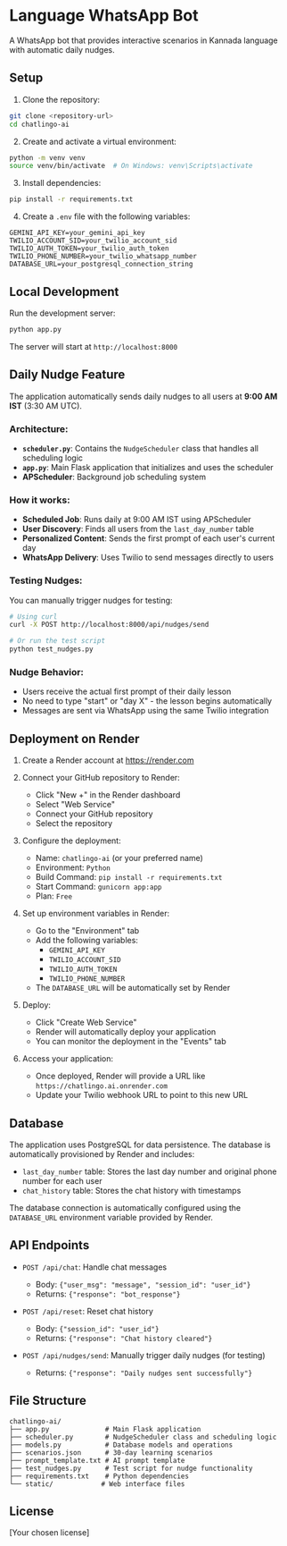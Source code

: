 # Language WhatsApp Bot

A WhatsApp bot that provides interactive scenarios in Kannada language with automatic daily nudges.

## Setup

1. Clone the repository:
```bash
git clone <repository-url>
cd chatlingo-ai
```

2. Create and activate a virtual environment:
```bash
python -m venv venv
source venv/bin/activate  # On Windows: venv\Scripts\activate
```

3. Install dependencies:
```bash
pip install -r requirements.txt
```

4. Create a `.env` file with the following variables:
```
GEMINI_API_KEY=your_gemini_api_key
TWILIO_ACCOUNT_SID=your_twilio_account_sid
TWILIO_AUTH_TOKEN=your_twilio_auth_token
TWILIO_PHONE_NUMBER=your_twilio_whatsapp_number
DATABASE_URL=your_postgresql_connection_string
```

## Local Development

Run the development server:
```bash
python app.py
```

The server will start at `http://localhost:8000`

## Daily Nudge Feature

The application automatically sends daily nudges to all users at **9:00 AM IST** (3:30 AM UTC). 

### Architecture:
- **`scheduler.py`**: Contains the `NudgeScheduler` class that handles all scheduling logic
- **`app.py`**: Main Flask application that initializes and uses the scheduler
- **APScheduler**: Background job scheduling system

### How it works:
- **Scheduled Job**: Runs daily at 9:00 AM IST using APScheduler
- **User Discovery**: Finds all users from the `last_day_number` table
- **Personalized Content**: Sends the first prompt of each user's current day
- **WhatsApp Delivery**: Uses Twilio to send messages directly to users

### Testing Nudges:
You can manually trigger nudges for testing:
```bash
# Using curl
curl -X POST http://localhost:8000/api/nudges/send

# Or run the test script
python test_nudges.py
```

### Nudge Behavior:
- Users receive the actual first prompt of their daily lesson
- No need to type "start" or "day X" - the lesson begins automatically
- Messages are sent via WhatsApp using the same Twilio integration

## Deployment on Render

1. Create a Render account at https://render.com

2. Connect your GitHub repository to Render:
   - Click "New +" in the Render dashboard
   - Select "Web Service"
   - Connect your GitHub repository
   - Select the repository

3. Configure the deployment:
   - Name: `chatlingo-ai` (or your preferred name)
   - Environment: `Python`
   - Build Command: `pip install -r requirements.txt`
   - Start Command: `gunicorn app:app`
   - Plan: `Free`

4. Set up environment variables in Render:
   - Go to the "Environment" tab
   - Add the following variables:
     - `GEMINI_API_KEY`
     - `TWILIO_ACCOUNT_SID`
     - `TWILIO_AUTH_TOKEN`
     - `TWILIO_PHONE_NUMBER`
   - The `DATABASE_URL` will be automatically set by Render

5. Deploy:
   - Click "Create Web Service"
   - Render will automatically deploy your application
   - You can monitor the deployment in the "Events" tab

6. Access your application:
   - Once deployed, Render will provide a URL like `https://chatlingo.ai.onrender.com`
   - Update your Twilio webhook URL to point to this new URL

## Database

The application uses PostgreSQL for data persistence. The database is automatically provisioned by Render and includes:

- `last_day_number` table: Stores the last day number and original phone number for each user
- `chat_history` table: Stores the chat history with timestamps

The database connection is automatically configured using the `DATABASE_URL` environment variable provided by Render.

## API Endpoints

- `POST /api/chat`: Handle chat messages
  - Body: `{"user_msg": "message", "session_id": "user_id"}`
  - Returns: `{"response": "bot_response"}`

- `POST /api/reset`: Reset chat history
  - Body: `{"session_id": "user_id"}`
  - Returns: `{"response": "Chat history cleared"}`

- `POST /api/nudges/send`: Manually trigger daily nudges (for testing)
  - Returns: `{"response": "Daily nudges sent successfully"}`

## File Structure

```
chatlingo-ai/
├── app.py              # Main Flask application
├── scheduler.py        # NudgeScheduler class and scheduling logic
├── models.py           # Database models and operations
├── scenarios.json      # 30-day learning scenarios
├── prompt_template.txt # AI prompt template
├── test_nudges.py      # Test script for nudge functionality
├── requirements.txt    # Python dependencies
└── static/            # Web interface files
```

## License

[Your chosen license] 